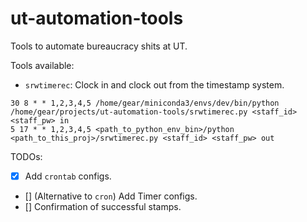 # ut-automation-tools
Tools to automate bureaucracy shits at UT.

Tools available:
- `srwtimerec`: Clock in and clock out from the timestamp system.
```
30 8 * * 1,2,3,4,5 /home/gear/miniconda3/envs/dev/bin/python /home/gear/projects/ut-automation-tools/srwtimerec.py <staff_id> <staff_pw> in
5 17 * * 1,2,3,4,5 <path_to_python_env_bin>/python <path_to_this_proj>/srwtimerec.py <staff_id> <staff_pw> out
```

TODOs:
- [x] Add `crontab` configs.
- [] (Alternative to `cron`) Add Timer configs.
- [] Confirmation of successful stamps.
